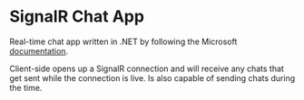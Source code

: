 # SignalR Chat App

Real-time chat app written in .NET by following the Microsoft [documentation](https://learn.microsoft.com/en-us/aspnet/core/tutorials/signalr?view=aspnetcore-8.0&tabs=visual-studio).

Client-side opens up a SignalR connection and will receive any chats that get sent while the connection is live. Is also capable of sending chats during the time.


